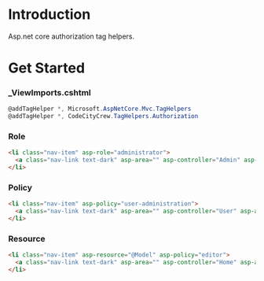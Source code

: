 # Introduction

Asp.net core authorization tag helpers.

# Get Started

### _ViewImports.cshtml

```C#
@addTagHelper *, Microsoft.AspNetCore.Mvc.TagHelpers
@addTagHelper *, CodeCityCrew.TagHelpers.Authorization
```

### Role
```html
<li class="nav-item" asp-role="administrator">
  <a class="nav-link text-dark" asp-area="" asp-controller="Admin" asp-action="Index">Home</a>
</li>
```

### Policy
```html
<li class="nav-item" asp-policy="user-administration">
  <a class="nav-link text-dark" asp-area="" asp-controller="User" asp-action="Index">Home</a>
</li>
```

### Resource
```html
<li class="nav-item" asp-resource="@Model" asp-policy="editor">
  <a class="nav-link text-dark" asp-area="" asp-controller="Home" asp-action="Edit">Home</a>
</li>
```
